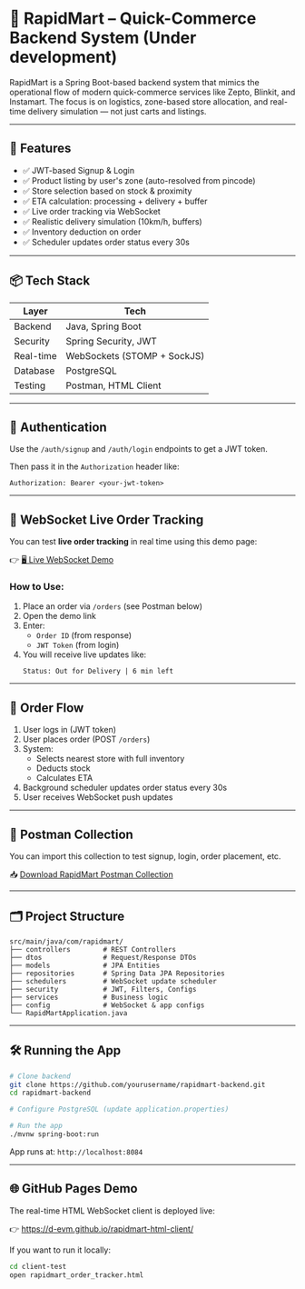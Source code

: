 # 🛒 RapidMart – Quick-Commerce Backend System (Under development)

RapidMart is a Spring Boot-based backend system that mimics the operational flow of modern quick-commerce services like Zepto, Blinkit, and Instamart. The focus is on logistics, zone-based store allocation, and real-time delivery simulation — not just carts and listings.

---

## 🚀 Features

- ✅ JWT-based Signup & Login
- ✅ Product listing by user's zone (auto-resolved from pincode)
- ✅ Store selection based on stock & proximity
- ✅ ETA calculation: processing + delivery + buffer
- ✅ Live order tracking via WebSocket
- ✅ Realistic delivery simulation (10km/h, buffers)
- ✅ Inventory deduction on order
- ✅ Scheduler updates order status every 30s

---

## 📦 Tech Stack

| Layer        | Tech                         |
|--------------|------------------------------|
| Backend      | Java, Spring Boot            |
| Security     | Spring Security, JWT         |
| Real-time    | WebSockets (STOMP + SockJS)  |
| Database     | PostgreSQL                   |
| Testing      | Postman, HTML Client         |

---

## 🔐 Authentication

Use the `/auth/signup` and `/auth/login` endpoints to get a JWT token.

Then pass it in the `Authorization` header like:
```
Authorization: Bearer <your-jwt-token>
```

---

## 📡 WebSocket Live Order Tracking

You can test **live order tracking** in real time using this demo page:

👉 [🖥 Live WebSocket Demo](https://d-evm.github.io/rapidmart-html-client/)

### How to Use:

1. Place an order via `/orders` (see Postman below)
2. Open the demo link
3. Enter:
   - `Order ID` (from response)
   - `JWT Token` (from login)
4. You will receive live updates like:
   ```
   Status: Out for Delivery | 6 min left
   ```

---

## 🔁 Order Flow

1. User logs in (JWT token)
2. User places order (POST `/orders`)
3. System:
   - Selects nearest store with full inventory
   - Deducts stock
   - Calculates ETA
4. Background scheduler updates order status every 30s
5. User receives WebSocket push updates

---

## 🧪 Postman Collection

You can import this collection to test signup, login, order placement, etc.

📥 [Download RapidMart Postman Collection](./client-test/RapidMart_Postman_Collection.json)

---

## 🗂 Project Structure

```
src/main/java/com/rapidmart/
├── controllers        # REST Controllers
├── dtos               # Request/Response DTOs
├── models             # JPA Entities
├── repositories       # Spring Data JPA Repositories
├── schedulers         # WebSocket update scheduler
├── security           # JWT, Filters, Configs
├── services           # Business logic
├── config             # WebSocket & app configs
└── RapidMartApplication.java
```

---

## 🛠 Running the App

```bash
# Clone backend
git clone https://github.com/yourusername/rapidmart-backend.git
cd rapidmart-backend

# Configure PostgreSQL (update application.properties)

# Run the app
./mvnw spring-boot:run
```

App runs at: `http://localhost:8084`

---

## 🌐 GitHub Pages Demo

The real-time HTML WebSocket client is deployed live:

👉 https://d-evm.github.io/rapidmart-html-client/

If you want to run it locally:
```bash
cd client-test
open rapidmart_order_tracker.html
```

